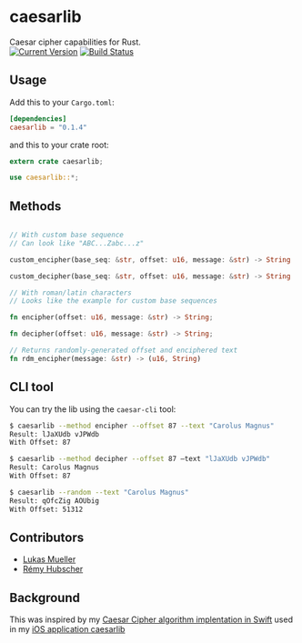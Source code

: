 # caesarlib
Caesar cipher capabilities for Rust.<br>
[![Current Version](http://meritbadge.herokuapp.com/caesarlib)](https://crates.io/crates/caesarlib)
[![Build Status](https://travis-ci.org/caesarlib/caesarlib.rs.svg)](https://travis-ci.org/caesarlib/caesarlib.rs)

## Usage
Add this to your `Cargo.toml`:

```toml
[dependencies]
caesarlib = "0.1.4"
```

and this to your crate root:

```rust
extern crate caesarlib;

use caesarlib::*;
```

## Methods
```rust

// With custom base sequence
// Can look like "ABC...Zabc...z"

custom_encipher(base_seq: &str, offset: u16, message: &str) -> String

custom_decipher(base_seq: &str, offset: u16, message: &str) -> String

// With roman/latin characters
// Looks like the example for custom base sequences

fn encipher(offset: u16, message: &str) -> String;

fn decipher(offset: u16, message: &str) -> String;

// Returns randomly-generated offset and enciphered text
fn rdm_encipher(message: &str) -> (u16, String)
```

## CLI tool

You can try the lib using the `caesar-cli` tool:

```sh
$ caesarlib --method encipher --offset 87 --text "Carolus Magnus"
Result: lJaXUdb vJPWdb
With Offset: 87

$ caesarlib --method decipher --offset 87 —text "lJaXUdb vJPWdb"
Result: Carolus Magnus
With Offset: 87

$ caesarlib --random --text "Carolus Magnus"
Result: qOfcZig AOUbig
With Offset: 51312
```

## Contributors
* [Lukas Mueller](https://github.com/luki)
* [Rémy Hubscher](https://github.com/natim)

## Background
This was inspired by my [Caesar Cipher algorithm
implentation in Swift](https://github.com/luki/CaesarCy/blob/master/Caesar/Algorithms.swift) used in my [iOS application caesarlib](https://github.com/luki/CaesarCy)
